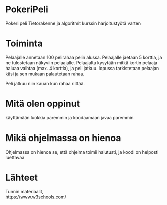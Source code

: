 # PokeriPeli
 Pokeri peli Tietorakenne ja algoritmit kurssin harjoitustyötä varten

# Toiminta
 Pelaajalle annetaan 100 pelirahaa pelin alussa.
 Pelaajalle jaetaan 5 korttia, ja ne tulostetaan näkyviin pelaajalle.
 Pelaajalta kysytään mitkä kortin pelaaja haluaa vaihtaa (max. 4 korttia), ja peli jatkuu.
 lopussa tarkistetaan pelaajan käsi ja sen mukaan palautetaan rahaa.
 
 Peli jatkuu niin kauan kun rahaa riittää.

# Mitä olen oppinut
 käyttämään luokkia paremmin ja koodaamaan javaa paremmin

# Mikä ohjelmassa on hienoa
 Ohjelmassa on hienoa se, että ohjelma toimii halutusti, ja koodi on helposti luettavaa


# Lähteet
 Tunnin materiaalit,\
 https://www.w3schools.com/
